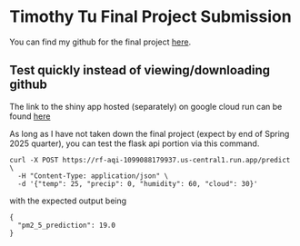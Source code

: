 # Timothy Tu Final Project Submission

You can find my github for the final project [here](https://github.com/myosotismenot/Air-Quality-Prediction).

## Test quickly instead of viewing/downloading github

The link to the shiny app hosted (separately) on google cloud run can be found [here](https://rfshiny-1099088179937.us-central1.run.app/)

As long as I have not taken down the final project (expect by end of Spring 2025 quarter), you can test the flask api portion via this command.

```
curl -X POST https://rf-aqi-1099088179937.us-central1.run.app/predict \
  -H "Content-Type: application/json" \
  -d '{"temp": 25, "precip": 0, "humidity": 60, "cloud": 30}'
```

with the expected output being 

```
{
  "pm2_5_prediction": 19.0
}
```
